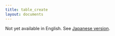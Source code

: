 ```yaml
---
title: table_create
layout: documents
---
```


Not yet available in English. See [Japanese version](/ja/reference/commands/table_create/).
